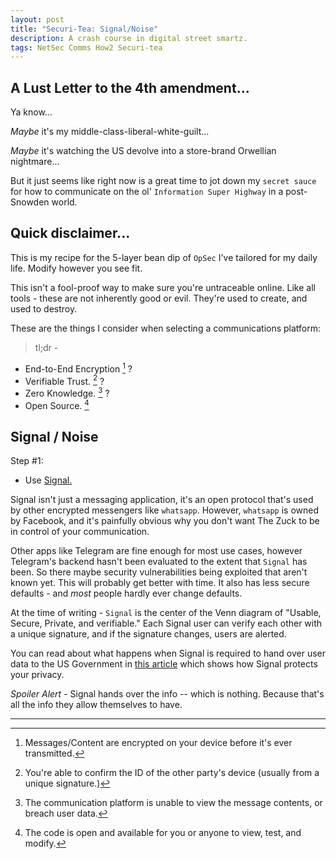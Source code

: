 ```yaml
---
layout: post
title: "Securi-Tea: Signal/Noise"
description: A crash course in digital street smartz.
tags: NetSec Comms How2 Securi-tea
---
```


## A Lust Letter to the 4th amendment...

Ya know...

_Maybe_ it's my middle-class-liberal-white-guilt...

_Maybe_ it's watching the US devolve into a store-brand Orwellian nightmare...

But it just seems like right now is a great time to jot down my `secret sauce` for how to communicate on the ol' `Information Super Highway` in a post-Snowden world.

## Quick disclaimer...

This is my recipe for the 5-layer bean dip of `OpSec` I've tailored for my daily life. Modify however you see fit.

This isn't a fool-proof way to make sure you're untraceable online. Like all tools - these are not inherently good or evil. They're used to create, and used to destroy.

These are the things I consider when selecting a communications platform:
  
>  tl;dr -	
-   End-to-End Encryption [^1]
?
-   Verifiable Trust. [^2]
?
-   Zero Knowledge. [^3]
?
-   Open Source. [^4]


## Signal / Noise

Step #1: 
* Use  [Signal.](https://signal.org/)

Signal isn't just a messaging application, it's an open protocol that's used by other encrypted messengers like `whatsapp`. However, `whatsapp` is owned by Facebook, and it's painfully obvious why you don't want The Zuck to be in control of your communication.

Other apps like Telegram are fine enough for most use cases, however Telegram's backend hasn't been evaluated to the extent that `Signal` has been. So there maybe security vulnerabilities being exploited that aren't known yet. This will probably get better with time. It also has less secure defaults - and *most* people hardly ever change defaults.

At the time of writing - `Signal` is the center of the Venn diagram of "Usable, Secure, Private, and verifiable." Each Signal user can verify each other with a unique signature, and if the signature changes, users are alerted.

You can read about what happens when Signal is required to hand over user data to the US Government in [this article](https://signal.org/blog/looking-back-as-the-world-moves-forward/) which shows how Signal protects your privacy. 

*Spoiler Alert* - Signal hands over the info -- which is nothing. Because that's all the info they allow themselves to have.

-----

[^1]: Messages/Content are encrypted on your device before it's ever transmitted.

[^2]: You're able to confirm the ID of the other party's device (usually from a unique signature.)

[^3]: The communication platform is unable to view the message contents, or breach user data.

[^4]: The code is open and available for you or anyone to view, test, and modify.
